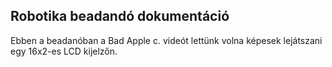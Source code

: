 ## Robotika beadandó dokumentáció

Ebben a beadanóban a Bad Apple c. videót lettünk volna képesek lejátszani egy 16x2-es LCD kijelzőn.
